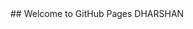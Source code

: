 <link rel="shortcut icon" type="image/x-icon" href="favicon.ico">
## Welcome to GitHub Pages
<head> DHARSHAN </head>
